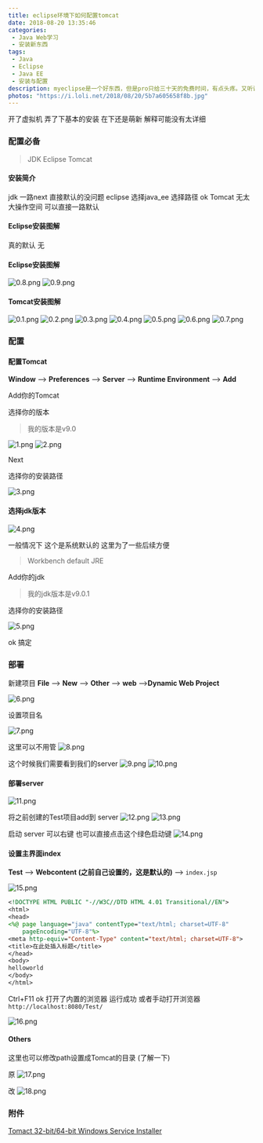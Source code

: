 ```yaml
---
title: eclipse环境下如何配置tomcat
date: 2018-08-20 13:35:46
categories:
 - Java Web学习
 - 安装新东西
tags:
 - Java
 - Eclipse
 - Java EE
 - 安装与配置
description: myeclipse是一个好东西，但是pro只给三十天的免费时间，有点头疼。又听说破解容易翻车，头又在隐隐作痛。老牌的eclipse说实在的 还是挺好用的
photos: "https://i.loli.net/2018/08/20/5b7a605658f8b.jpg"
---
```



开了虚拟机 弄了下基本的安装 在下还是萌新 解释可能没有太详细

### 配置必备

>JDK
>Eclipse
>Tomcat

#### 安装简介
jdk 一路next 直接默认的没问题
eclipse 选择java_ee 选择路径 ok
Tomcat 无太大操作空间 可以直接一路默认

#### Eclipse安装图解
真的默认 无

#### Eclipse安装图解
![0.8.png](https://i.loli.net/2018/12/03/5c04c7db7a7f2.png)
![0.9.png](https://i.loli.net/2018/12/03/5c04c7db7a799.png)

#### Tomcat安装图解
![0.1.png](https://i.loli.net/2018/12/03/5c04c8f23038d.png)
![0.2.png](https://i.loli.net/2018/12/03/5c04c8f22d189.png)
![0.3.png](https://i.loli.net/2018/12/03/5c04c8f1b5829.png)
![0.4.png](https://i.loli.net/2018/12/03/5c04c8f2275ef.png)
![0.5.png](https://i.loli.net/2018/12/03/5c04c8f22a353.png)
![0.6.png](https://i.loli.net/2018/12/03/5c04c8f2241a2.png)
![0.7.png](https://i.loli.net/2018/12/03/5c04c8f233523.png)



### 配置

#### 配置Tomcat

**Window** --> **Preferences** --> **Server** --> **Runtime Environment** --> **Add**

Add你的Tomcat 

选择你的版本
>我的版本是v9.0

![1.png](https://i.loli.net/2018/12/03/5c04c7cf05a65.png)
![2.png](https://i.loli.net/2018/12/03/5c04c7d9b90ab.png)

Next

选择你的安装路径

![3.png](https://i.loli.net/2018/12/03/5c04c7d5d039b.png)

#### 选择jdk版本


![4.png](https://i.loli.net/2018/12/03/5c04c7d5ce8c8.png)

一般情况下 这个是系统默认的 这里为了一些后续方便
>Workbench default JRE

Add你的jdk
>我的jdk版本是v9.0.1

选择你的安装路径

![5.png](https://i.loli.net/2018/12/03/5c04c7d9b7253.png)

ok 搞定

### 部署
新建项目
**File** --> **New** --> **Other** --> **web** -->**Dynamic Web Project**

![6.png](https://i.loli.net/2018/12/03/5c04c7e33ddef.png)

设置项目名

![7.png](https://i.loli.net/2018/12/03/5c04c7e33d4af.png)

这里可以不用管
![8.png](https://i.loli.net/2018/12/03/5c04c7e27a3d3.png)

这个时候我们需要看到我们的server
![9.png](https://i.loli.net/2018/12/03/5c04c7e33c987.png)
![10.png](https://i.loli.net/2018/12/03/5c04c7e33b4c6.png)


#### 部署server

![11.png](https://i.loli.net/2018/12/03/5c04c7e33beae.png)

将之前创建的Test项目add到 server
![12.png](https://i.loli.net/2018/12/03/5c04c7fc85508.png)
![13.png](https://i.loli.net/2018/12/03/5c04c7fb8d1e7.png)

启动 server
可以右键 也可以直接点击这个绿色启动键
![14.png](https://i.loli.net/2018/12/03/5c04c7fb8a9f1.png)


#### 设置主界面index
**Test** --> **Webcontent (之前自己设置的，这是默认的)** --> `index.jsp`

![15.png](https://i.loli.net/2018/12/03/5c04c7ecb4f2a.png)

```jsp
<!DOCTYPE HTML PUBLIC "-//W3C//DTD HTML 4.01 Transitional//EN">
<html>
<head>
<%@ page language="java" contentType="text/html; charset=UTF-8"
    pageEncoding="UTF-8"%>
<meta http-equiv="Content-Type" content="text/html; charset=UTF-8">
<title>在此处插入标题</title>
</head>
<body>
helloworld
</body>
</html>
```
Ctrl+F11 ok 打开了内置的浏览器 运行成功
或者手动打开浏览器
`http://localhost:8080/Test/`

![16.png](https://i.loli.net/2018/12/03/5c04c7e64a3cd.png)

#### Others
这里也可以修改path设置成Tomcat的目录 (了解一下)

原
![17.png](https://i.loli.net/2018/12/03/5c04c7ecb7261.png)

改
![18.png](https://i.loli.net/2018/12/03/5c04c7e8952bd.png)

### 附件

[Tomact 32-bit/64-bit Windows Service Installer](http://mirrors.tuna.tsinghua.edu.cn/apache/tomcat/tomcat-9/v9.0.12/bin/apache-tomcat-9.0.12.exe)
